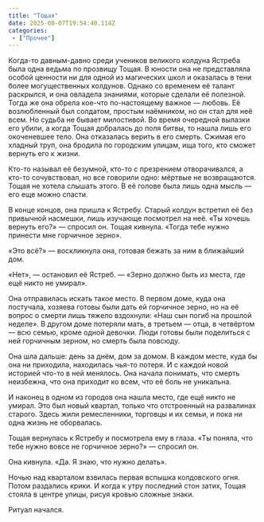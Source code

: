 ```yaml
---
title: "Тощая"
date: 2025-08-07T19:54:40.114Z
categories:
 - ["Прочее"]
---
```


Когда-то давным-давно среди учеников великого колдуна Ястреба была одна
ведьма по прозвищу Тощая. В юности она не представляла особой ценности
ни для одной из магических школ и оказалась в тени более могущественных
колдунов. Однако со временем её талант раскрылся, и она овладела
знаниями, которые сделали её полезной. Тогда же она обрела кое-что
по-настоящему важное — любовь. Её возлюбленный был солдатом, простым
наёмником, но он стал для неё всем. Но судьба не бывает милостивой. Во
время очередной вылазки его убили, а когда Тощая добралась до поля
битвы, то нашла лишь его окоченевшее тело. Она отказалась верить в его
смерть. Сжимая его хладный труп, она бродила по городским улицам, ища
того, кто сможет вернуть его к жизни.

Кто-то называл её безумной, кто-то с презрением отворачивался, а кто-то
сочувствовал, но все говорили одно: мёртвые не возвращаются. Тощая не
хотела слышать этого. В её голове была лишь одна мысль — его еще можно
спасти.

В конце концов, она пришла к Ястребу. Старый колдун встретил её без
привычной насмешки, лишь изучающе посмотрел на неё. «Ты хочешь вернуть
его?» — спросил он. Тощая кивнула. «Тогда тебе нужно принести мне
горчичное зерно».

«Это всё?» — воскликнула она, готовая бежать за ним в ближайший дом.

«Нет», — остановил её Ястреб. — «Зерно должно быть из места, где ещё
никто не умирал».

Она отправилась искать такое место. В первом доме, куда она постучала,
хозяева готовы были дать ей горчичное зерно, но на её вопрос о смерти
лишь тяжело вздохнули: «Наш сын погиб на прошлой неделе». В другом доме
потеряли мать, в третьем — отца, в четвёртом — всю семью, кроме одной
девочки. Люди готовы были поделиться с ней горчичным зерном, но смерть
была повсюду.

Она шла дальше: день за днём, дом за домом. В каждом месте, куда бы она
ни приходила, находилась чья-то потеря. И с каждой новой историей что-то
в ней менялось. Она начала понимать, что смерть неизбежна, что она
приходит ко всем, что её боль не уникальна.

И наконец в одном из городов она нашла место, где ещё никто не умирал.
Это был новый квартал, только что отстроенный на развалинах старого.
Здесь жили ремесленники, торговцы и их семьи, и пока ни одна жизнь не
оборвалась.

Тощая вернулась к Ястребу и посмотрела ему в глаза. «Ты поняла, что тебе
нужно вовсе не горчичное зерно?» — спросил он.

Она кивнула. «Да. Я знаю, что нужно делать».

Ночью над кварталом взвилась первая вспышка колдовского огня. Потом
раздались крики. И когда к утру последний стон затих, Тощая стояла в
центре улицы, рисуя кровью сложные знаки.

Ритуал начался.
